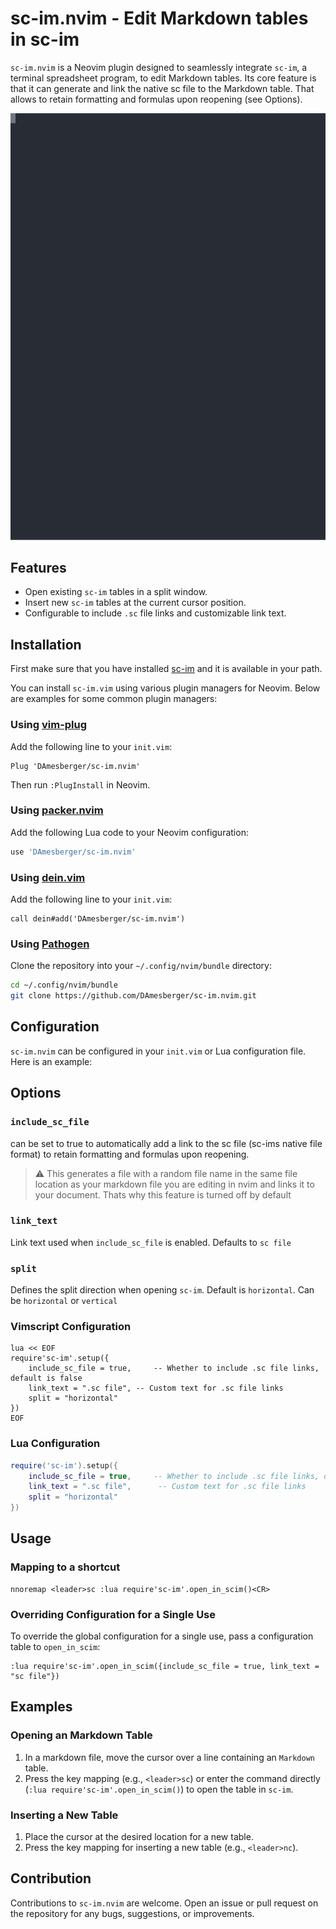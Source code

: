 
# sc-im.nvim - Edit Markdown tables in sc-im

`sc-im.nvim` is a Neovim plugin designed to seamlessly integrate `sc-im`, a terminal spreadsheet program, to edit Markdown tables. 
Its core feature is that it can generate and link the native sc file to the Markdown table. That allows to retain formatting and formulas upon reopening (see Options).

![table editing](./table.svg)
## Features

- Open existing `sc-im` tables in a split window.
- Insert new `sc-im` tables at the current cursor position.
- Configurable to include `.sc` file links and customizable link text.

## Installation

First make sure that you have installed [sc-im](https://github.com/andmarti1424/sc-im) and it is available in your path.

You can install `sc-im.vim` using various plugin managers for Neovim. Below are examples for some common plugin managers:

### Using [vim-plug](https://github.com/junegunn/vim-plug)

Add the following line to your `init.vim`:

```vim
Plug 'DAmesberger/sc-im.nvim'
```

Then run `:PlugInstall` in Neovim.

### Using [packer.nvim](https://github.com/wbthomason/packer.nvim)

Add the following Lua code to your Neovim configuration:

```lua
use 'DAmesberger/sc-im.nvim'
```

### Using [dein.vim](https://github.com/Shougo/dein.vim)

Add the following line to your `init.vim`:

```vim
call dein#add('DAmesberger/sc-im.nvim')
```

### Using [Pathogen](https://github.com/tpope/vim-pathogen)

Clone the repository into your `~/.config/nvim/bundle` directory:

```sh
cd ~/.config/nvim/bundle
git clone https://github.com/DAmesberger/sc-im.nvim.git
```

## Configuration

`sc-im.nvim` can be configured in your `init.vim` or Lua configuration file. Here is an example:

## Options
### `include_sc_file` 
can be set to true to automatically add a link to the sc file (sc-ims native file format) to retain formatting and formulas upon reopening.

> :warning: This generates a file with a random file name in the same file location as your markdown file you are editing in nvim and links it to your document. Thats why this feature is turned off by default

### `link_text`

Link text used when `include_sc_file` is enabled. Defaults to `sc file`

### `split`

Defines the split direction when opening `sc-im`. Default is `horizontal`. Can be `horizontal` or `vertical`
### Vimscript Configuration
```vim
lua << EOF
require'sc-im'.setup({
    include_sc_file = true,     -- Whether to include .sc file links, default is false
    link_text = ".sc file", -- Custom text for .sc file links
    split = "horizontal"
})
EOF
```
### Lua Configuration

```lua
require('sc-im').setup({
    include_sc_file = true,     -- Whether to include .sc file links, default is false
    link_text = ".sc file",      -- Custom text for .sc file links
    split = "horizontal"
})
```


## Usage

### Mapping to a shortcut


```vim
nnoremap <leader>sc :lua require'sc-im'.open_in_scim()<CR>
```


### Overriding Configuration for a Single Use

To override the global configuration for a single use, pass a configuration table to `open_in_scim`:

```vim
:lua require'sc-im'.open_in_scim({include_sc_file = true, link_text = "sc file"})
```

## Examples

### Opening an Markdown Table

1. In a markdown file, move the cursor over a line containing an `Markdown` table.
2. Press the key mapping (e.g., `<leader>sc`) or enter the command directly (`:lua require'sc-im'.open_in_scim()`) to open the table in `sc-im`.

### Inserting a New Table

1. Place the cursor at the desired location for a new table.
2. Press the key mapping for inserting a new table (e.g., `<leader>nc`).

## Contribution

Contributions to `sc-im.nvim` are welcome. Open an issue or pull request on the repository for any bugs, suggestions, or improvements.
